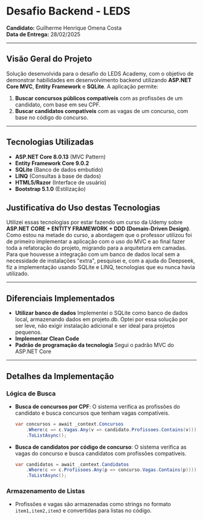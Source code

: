 # Desafio Backend - LEDS

**Candidato:** Guilherme Henrique Omena Costa  
**Data de Entrega:** 28/02/2025  

---

## Visão Geral do Projeto
Solução desenvolvida para o desafio do LEDS Academy, com o objetivo de demonstrar habilidades em desenvolvimento backend utilizando **ASP.NET Core MVC**, **Entity Framework** e **SQLite**. A aplicação permite:

1. **Buscar concursos públicos compatíveis** com as profissões de um candidato, com base em seu CPF.
2. **Buscar candidatos compatíveis** com as vagas de um concurso, com base no código do concurso.

---

## Tecnologias Utilizadas
- **ASP.NET Core 8.0.13** (MVC Pattern)
- **Entity Framework Core 9.0.2**
- **SQLite** (Banco de dados embutido)
- **LINQ** (Consultas à base de dados)
- **HTML5/Razor** (Interface de usuário)
- **Bootstrap 5.1.0** (Estilização)

## Justificativa do Uso destas Tecnologias
Utilizei essas tecnologias por estar fazendo um curso da Udemy sobre **ASP.NET CORE + ENTITY FRAMEWORK + DDD (Domain-Driven Design)**. Como estou na metade do curso, a abordagem que o professor utilizou foi de primeiro implementar a aplicação com o uso do MVC e ao final fazer toda a refatoração do projeto, migrando para a arquitetura em camadas. Para que houvesse a integração com um banco de dados local sem a necessidade de instalações "extra", pesquisei e, com a ajuda do Deepseek, fiz a implementação usando SQLite e LINQ, tecnologias que eu nunca havia utilizado.

---

## Diferenciais Implementados
- **Utilizar banco de dados** Implementei o SQLite como banco de dados local, armazenando dados em projeto.db. Optei por essa solução por ser leve, não exigir instalação adicional e ser ideal para projetos pequenos.
- **Implementar Clean Code**
- **Padrão de programação da tecnologia** Segui o padrão MVC do ASP.NET Core

---

## Detalhes da Implementação

### Lógica de Busca
- **Busca de concursos por CPF**: O sistema verifica as profissões do candidato e busca concursos que tenham vagas compatíveis.
  ```csharp
  var concursos = await _context.Concursos
      .Where(c => c.Vagas.Any(v => candidato.Profissoes.Contains(v)))
      .ToListAsync();
  ```

- **Busca de candidatos por código de concurso**: O sistema verifica as vagas do concurso e busca candidatos com profissões compatíveis.
  ```csharp
  var candidatos = await _context.Candidatos
      .Where(c => c.Profissoes.Any(p => concurso.Vagas.Contains(p))))
      .ToListAsync();
  ```

### Armazenamento de Listas
- Profissões e vagas são armazenadas como strings no formato `item1,item2,item3` e convertidas para listas no código.
